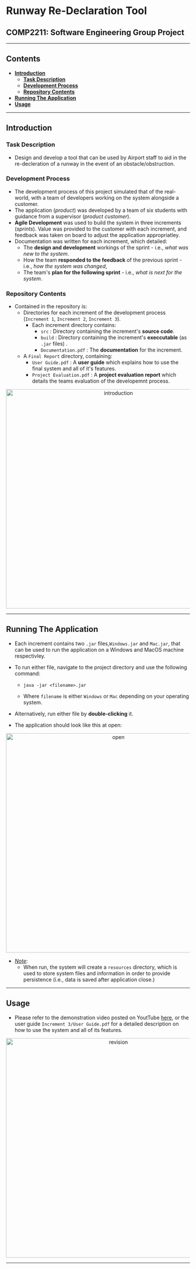 # Runway Re-Declaration Tool

## COMP2211: Software Engineering Group Project

---

## Contents

- **[Introduction](#introduction)**
  * **[Task Description](#task-description)**
  * **[Development Process](#development-process)**
  * **[Repository Contents](#repository-contents)**
- **[Running The Application](#running-the-application)**
- **[Usage](#usage)**

---

## Introduction

### Task Description

- Design and develop a tool that can be used by Airport staff to aid in the re-decleration of a runway in the event of an obstacle/obstruction.

### Development Process

- The development process of this project simulated that of the real-world, with a team of developers working on the system alongside a customer.
- The application (*product*) was developed by a team of six students with guidance from a supervisor (*product customer*).
- **Agile Development** was used to build the system in three increments (*sprints*). Value was provided to the customer with each increment, and feedback was taken on board to adjust the application appropriatley.
- Documentation was written for each increment, which detailed:
  - The **design and development** workings of the sprint - i.e., *what was new to the system*.
  - How the team **responded to the feedback** of the previous sprint - i.e., *how the system was changed*,
  - The team's **plan for the following sprint** - i.e., *what is next for the system*.

### Repository Contents

- Contained in the repository is:
  - Directories for each increment of the development process (`Increment 1`, `Increment 2`, `Increment 3`).
    - Each increment directory contains:
      - `src` : Directory containing the increment's **source code**.
      - `build` : Directory containing the increment's **execcutable**  (as `.jar` files) .
      - `Documentation.pdf` : The **documentation** for the increment.
   - A `Final Report` directory, containing:
      - `User Guide.pdf` : A **user guide** which explains how to use the final system and all of it's features.
      - `Project Evaluation.pdf` : A **project evaluation report** which details the teams evaluation of the developemnt process.

<p align="center"><img src="images/introduction.png" alt="introduction" width="600"/></p> 

---

## Running The Application

- Each increment contains two `.jar` files,`Windows.jar` and `Mac.jar`, that can be used to run the application on a Windows and MacOS machine respectivley.

- To run either file, navigate to the project directory and use the following command:

  - ```
    java -jar <filename>.jar
    ```

  - Where `filename` is either `Windows` or `Mac` depending on your operating system.

- Alternatively, run either file by **double-clicking** it.

- The application should look like this at open:

<p align="center"><img src="images/open.png" alt="open" width="600"/></p> 

- <u>*Note*</u>:
  - When run, the system will create a `resources` directory, which is used to store system files and information in order to provide persistence (i.e., data is saved after application close.)

---

## Usage

- Please refer to the demonstration video posted on YoutTube [here](https://www.youtube.com/watch?v=gBGcshrvSaw), or the user guide `Increment 3/User Guide.pdf` for a detailed description on how to use the system and all of its features.

<p align="center"><img src="images/revision.png" alt="revision" width="600"/></p> 

---
